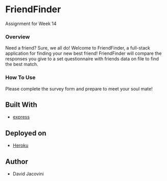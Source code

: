 # FriendFinder
Assignment for Week 14

### Overview
Need a friend?  Sure, we all do!
Welcome to FriendFinder, a full-stack application for finding your new best friend!
FriendFinder will compare the responses you give to a set questionnaire with friends data on file to find the best match.

### How To Use
Please complete the survey form and prepare to meet your soul mate! 

## Built With

  * [express](https://www.npmjs.com/package/express)

## Deployed on

  * [Heroku](https://www.heroku.com/)

## Author
* David Jacovini